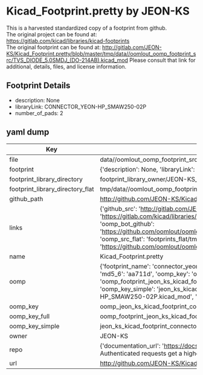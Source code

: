 # Kicad_Footprint.pretty by JEON-KS  
This is a harvested standardized copy of a footprint from github.  
The original project can be found at:  
https://gitlab.com/kicad/libraries/kicad-footprints  
The original footprint can be found at:
http://gitlab.com/JEON-KS/Kicad_Footprint.pretty/blob/master/tmp/data//oomlout_oomp_footprint_src/TVS_DIODE_5.0SMDJ_(DO-214AB).kicad_mod
Please consult that link for additional, details, files, and license information.  
## Footprint Details
* description: None  
* libraryLink: CONNECTOR_YEON-HP_SMAW250-02P  
* number_of_pads: 2  
## yaml dump  
| Key | Value |  
| --- | --- |  
| file | data//oomlout_oomp_footprint_src/Kicad_Footprint.pretty/CONNECTOR_YEON-HP_SMAW250-02P.kicad_mod |  
| footprint | {'description': None, 'libraryLink': 'CONNECTOR_YEON-HP_SMAW250-02P', 'number_of_pads': 2} |  
| footprint_library_directory | footprint_library_owner/JEON-KS_Kicad_Footprint.pretty |  
| footprint_library_directory_flat | tmp/data//oomlout_oomp_footprint_src/footprints_flat/jeon_ks_kicad_footprint_connector_yeon_hp_smaw250_02p/working |  
| github_path | http://github.com/JEON-KS/Kicad_Footprint.pretty/blob/master/tmp/data//oomlout_oomp_footprint_src/CONNECTOR_YEON-HP_SMAW250-02P.kicad_mod |  
| links | {'github_src': 'http://gitlab.com/JEON-KS/Kicad_Footprint.pretty/blob/master/tmp/data//oomlout_oomp_footprint_src/TVS_DIODE_5.0SMDJ_(DO-214AB).kicad_mod', 'github_src_repo': 'https://gitlab.com/kicad/libraries/kicad-footprints', 'oomp_bot': 'tmp/data//oomlout_oomp_footprint_src/footprints/jeon_ks_kicad_footprint_connector_yeon_hp_smaw250_02p/working', 'oomp_bot_github': 'https://github.com/oomlout/oomlout_oomp_footprint_bot/tree/main/tmp/data//oomlout_oomp_footprint_src/footprints/jeon_ks_kicad_footprint_connector_yeon_hp_smaw250_02p/working', 'oomp_src_flat': 'footprints_flat/tmp/data//oomlout_oomp_footprint_src/footprints_flat/jeon_ks_kicad_footprint_connector_yeon_hp_smaw250_02p/working', 'oomp_src_flat_github': 'https://github.com/oomlout/oomlout_oomp_footprint_src/tree/main/tmp/data//oomlout_oomp_footprint_src/footprints_flat/jeon_ks_kicad_footprint_connector_yeon_hp_smaw250_02p/working'} |  
| name | Kicad_Footprint.pretty |  
| oomp | {'footprint_name': 'connector_yeon_hp_smaw250_02p', 'library_name': 'kicad_footprint', 'md5': 'aa711d0d8bcab041ac3e1380785391cd', 'md5_10': 'aa711d0d8b', 'md5_5': 'aa711', 'md5_6': 'aa711d', 'oomp_key': 'oomp_jeon_ks_kicad_footprint_connector_yeon_hp_smaw250_02p', 'oomp_key_extra': 'oomp_footprint_jeon_ks_kicad_footprint_connector_yeon_hp_smaw250_02p', 'oomp_key_full': 'oomp_footprint_jeon_ks_kicad_footprint_connector_yeon_hp_smaw250_02p_aa711d', 'oomp_key_simple': 'jeon_ks_kicad_footprint_connector_yeon_hp_smaw250_02p', 'original_filename': 'data//oomlout_oomp_footprint_src/Kicad_Footprint.pretty/CONNECTOR_YEON-HP_SMAW250-02P.kicad_mod', 'owner_name': 'jeon_ks'} |  
| oomp_key | oomp_jeon_ks_kicad_footprint_connector_yeon_hp_smaw250_02p |  
| oomp_key_full | oomp_footprint_jeon_ks_kicad_footprint_connector_yeon_hp_smaw250_02p |  
| oomp_key_simple | jeon_ks_kicad_footprint_connector_yeon_hp_smaw250_02p |  
| owner | JEON-KS |  
| repo | {'documentation_url': 'https://docs.github.com/rest/overview/resources-in-the-rest-api#rate-limiting', 'message': "API rate limit exceeded for 84.66.142.224. (But here's the good news: Authenticated requests get a higher rate limit. Check out the documentation for more details.)"} |  
| url | http://github.com/JEON-KS/Kicad_Footprint.pretty |  

